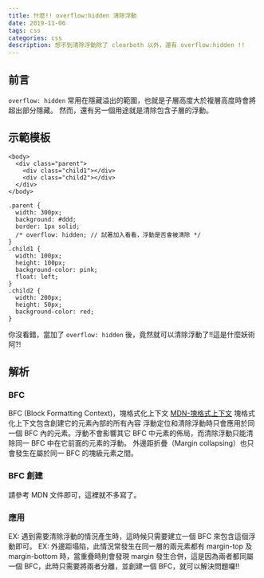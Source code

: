 ```yaml
---
title: 什麼!! overflow:hidden 清除浮動
date: 2019-11-06
tags: css
categories: css
description: 想不到清除浮動除了 clearboth 以外，還有 overflow:hidden !!
---
```

## 前言
`overflow: hidden` 常用在隱藏溢出的範圍，也就是子層高度大於複層高度時會將超出部分隱藏。
然而，還有另一個用途就是清除包含子層的浮動。

## 示範模板
```
<body>
  <div class="parent">
    <div class="child1"></div>
    <div class="child2"></div>
  </div>
</body>
```
```
.parent {
  width: 300px; 
  background: #ddd; 
  border: 1px solid;
  /* overflow: hidden; // 試著加入看看，浮動是否會被清除 */
} 
.child1 { 
  width: 100px; 
  height: 100px; 
  background-color: pink;
  float: left;
}
.child2 { 
  width: 200px; 
  height: 50px; 
  background-color: red;
}
```
你沒看錯，當加了 `overflow: hidden` 後，竟然就可以清除浮動了!!這是什麼妖術阿?!

## 解析
### BFC
BFC (Block Formatting Context)，塊格式化上下文
[MDN-塊格式上下文](https://developer.mozilla.org/zh-CN/docs/Web/Guide/CSS/Block_formatting_context)
塊格式化上下文包含創建它的元素內部的所有內容
浮動定位和清除浮動時只會應用於同一個 BFC 內的元素。浮動不會影響其它 BFC 中元素的佈局，而清除浮動只能清除同一 BFC 中在它前面的元素的浮動。
外邊距折疊（Margin collapsing）也只會發生在屬於同一 BFC 的塊級元素之間。
### BFC 創建
請參考 MDN 文件即可，這裡就不多寫了。
### 應用
EX: 遇到需要清除浮動的情況產生時，這時候只需要建立一個 BFC 來包含這個浮動即可。
EX: 外邊距塌陷，此情況常發生在同一層的兩元素都有 margin-top 及 margin-bottom 時，當重疊時則會發現 margin 發生合併，這是因為兩者都同屬一個 BFC，此時只需要將兩者分離，並創建一個 BFC，就可以解決問題囉!!

